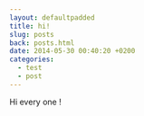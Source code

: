 ```yaml
---
layout: defaultpadded
title: hi!
slug: posts
back: posts.html
date: 2014-05-30 00:40:20 +0200
categories:
  - test
  - post
---
```

Hi every one !
